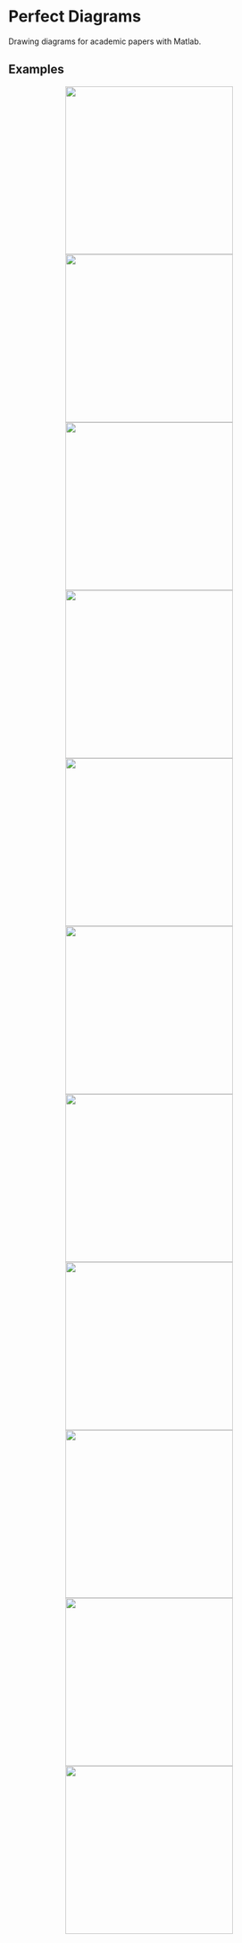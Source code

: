 # Perfect Diagrams
Drawing diagrams for academic papers with Matlab.

## Examples
<center class="third">
    <img src="https://github.com/jiayunz/Perfect_Diagrams/blob/master/figures/example_1.png" width="300"/><img src="https://github.com/jiayunz/Perfect_Diagrams/blob/master/figures/example_2.png" width="300"/><img src="https://github.com/jiayunz/Perfect_Diagrams/blob/master/figures/example_3.png" width="300"/>
</center>

<center class="third">
    <img src="https://github.com/jiayunz/Perfect_Diagrams/blob/master/figures/example_4.png" width="300"/><img src="https://github.com/jiayunz/Perfect_Diagrams/blob/master/figures/example_5.png" width="300"/><img src="https://github.com/jiayunz/Perfect_Diagrams/blob/master/figures/example_6.png" width="300"/>
</center>

<center class="third">
    <img src="https://github.com/jiayunz/Perfect_Diagrams/blob/master/figures/example_7.png" width="300"/><img src="https://github.com/jiayunz/Perfect_Diagrams/blob/master/figures/example_8.png" width="300"/><img src="https://github.com/jiayunz/Perfect_Diagrams/blob/master/figures/example_9.png" width="300"/>
</center>

<center class="third">
    <img src="https://github.com/jiayunz/Perfect_Diagrams/blob/master/figures/example_10.png" width="300"/><img src="https://github.com/jiayunz/Perfect_Diagrams/blob/master/figures/example_11.png" width="300"/>
</center>